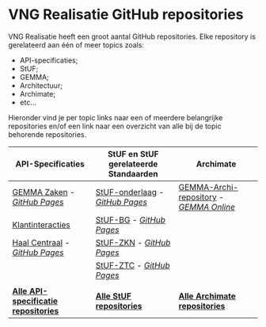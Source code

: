 # VNG Realisatie GitHub repositories

VNG Realisatie heeft een groot aantal GitHub repositories. Elke repository is gerelateerd aan één of meer topics zoals:
* API-specificaties;
* StUF;
* GEMMA;
* Architectuur;
* Archimate;
* etc...

Hieronder vind je per topic links naar een of meerdere belangrijke repositories en/of een link naar een overzicht van alle bij de topic behorende repositories.

| API-Specificaties| StUF en StUF gerelateerde Standaarden | Archimate |
| --- | --- | --- |
| [GEMMA Zaken](https://github.com/VNG-Realisatie/gemma-zaken) - [_GitHub Pages_](https://vng-realisatie.github.io/gemma-zaken) | [StUF-onderlaag](https://github.com/VNG-Realisatie/StUF-onderlaag) - [_GitHub Pages_](https://vng-realisatie.github.io/StUF-onderlaag) | [GEMMA-Archi-repository](https://github.com/VNG-Realisatie/GEMMA-Archi-repository) - [_GEMMA Online_](https://gemmaonline.nl/) |
| [Klantinteracties](https://github.com/VNG-Realisatie/klantinteracties) | [StUF-BG](https://github.com/VNG-Realisatie/StUF-BG) - [_GitHub Pages_](https://vng-realisatie.github.io/StUF-BG) |  |
| [Haal Centraal](https://github.com/VNG-Realisatie/Haal-Centraal/) - [_GitHub Pages_](https://vng-realisatie.github.io/Haal-Centraal/) | [StUF-ZKN](https://github.com/VNG-Realisatie/StUF-ZKN) - [_GitHub Pages_](https://vng-realisatie.github.io/StUF-ZKN) |  |
|  | [StUF-ZTC](https://github.com/VNG-Realisatie/StUF-ZTC) - [_GitHub Pages_](https://vng-realisatie.github.io/StUF-ZTC) |  |
|  |  |  |
| **[Alle API-specificatie repositories](https://github.com/search?q=org%3AVNG-Realisatie+topic%3Aapi-specification&type=repositories)** | **[Alle StUF repositories](https://github.com/search?q=org%3AVNG-Realisatie+topic%3Astuf&type=repositories)** | **[Alle Archimate repositories](https://github.com/search?q=org%3AVNG-Realisatie+topic%3Aarchimate&type=repositories)** |
